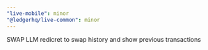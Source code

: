 ```yaml
---
"live-mobile": minor
"@ledgerhq/live-common": minor
---
```


SWAP LLM redicret to swap history and show previous transactions
